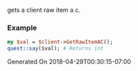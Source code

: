 gets a client raw item a c.
### Example

```perl
my $val = $client->GetRawItemAC();
quest::say($val); # Returns int
```


Generated On 2018-04-29T00:30:15-07:00